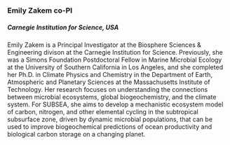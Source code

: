 ### **Emily Zakem** co-PI
##### Carnegie Institution for Science, USA

Emily Zakem is a Principal Investigator at the Biosphere Sciences & Engineering divison at the Carnegie Institution for Science. Previously, she was a Simons Foundation Postdoctoral Fellow in Marine Microbial Ecology at the University of Southern California in Los Angeles, and she completed her Ph.D. in Climate Physics and Chemistry in the Department of Earth, Atmospheric and Planetary Sciences at the Massachusetts Institute of Technology. Her research focuses on understanding the connections between microbial ecosystems, global biogeochemistry, and the climate system. For SUBSEA, she aims to develop a mechanistic ecosystem model of carbon, nitrogen, and other elemental cycling in the subtropical subsurface zone, driven by dynamic microbial populations, that can be used to improve biogeochemical predictions of ocean productivity and biological carbon storage on a changing planet.